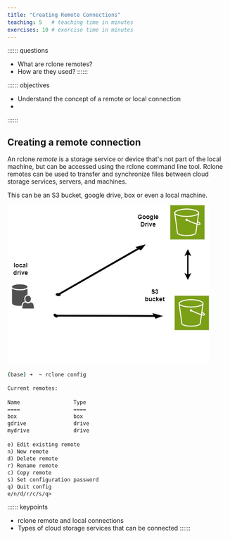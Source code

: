 ```yaml
---
title: "Creating Remote Connections"
teaching: 5   # teaching time in minutes
exercises: 10 # exercise time in minutes
---
```


:::::: questions
 - What are rclone remotes?
 - How are they used?
::::::

:::::: objectives
 - Understand the concept of a remote or local connection
 - 
::::::

## Creating a remote connection

An rclone *remote* is a storage service or device that's not part of the local machine, but can be accessed using the rclone command line tool. Rclone remotes can be used to transfer and synchronize files between cloud storage services, servers, and machines. 

This can be an S3 bucket, google drive, box or even a local machine. 

![rclone connections](rclone-connections.jpg)

```bash
(base) ➜  ~ rclone config
```

```output
Current remotes:

Name                 Type
====                 ====
box                  box
gdrive               drive
mydrive              drive

e) Edit existing remote
n) New remote
d) Delete remote
r) Rename remote
c) Copy remote
s) Set configuration password
q) Quit config
e/n/d/r/c/s/q>
```


:::::: keypoints
 - rclone remote and local connections
 - Types of cloud storage services that can be connected
::::::
